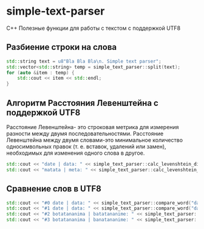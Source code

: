 # simple-text-parser

С++ Полезные функции для работы с текстом с поддержкой UTF8

## Разбиение строки на слова

```cpp
std::string text = u8"Bla Bla Bla\n. Simple text parser";
std::vector<std::string> temp = simple_text_parser::split(text);
for (auto &item : temp) {
	std::cout << item << std::endl;
}
```

## Алгоритм Расстояния Левенштейна с поддержкой UTF8

Расстояние Левенштейна- это строковая метрика для измерения разности между двумя последовательностями. Расстояние Левенштейна между двумя словами-это минимальное количество односимвольных правок (т. е. вставок, удалений или замен), необходимых для изменения одного слова в другое. 

```cpp
std::cout << "date | data: " << simple_text_parser::calc_levenshtein_distance("date", "data") << std::endl;
std::cout << "matata | meta: " << simple_text_parser::calc_levenshtein_distance("matata", "meta") << std::endl;
```

## Сравнение слов в UTF8

```cpp
std::cout << "#0 date | data: " << simple_text_parser::compare_word("date", "data", 0) << std::endl;
std::cout << "#1 date | data: " << simple_text_parser::compare_word("date", "data", 0.1) << std::endl;
std::cout << "#2 botatananima | batatananime: " << simple_text_parser::compare_word("botatananima", "batatananime", 0.15) << std::endl;
std::cout << "#3 botatananima | banatananime: " << simple_text_parser::compare_word("botatananima", "banatananime", 0.15) << std::endl;
```